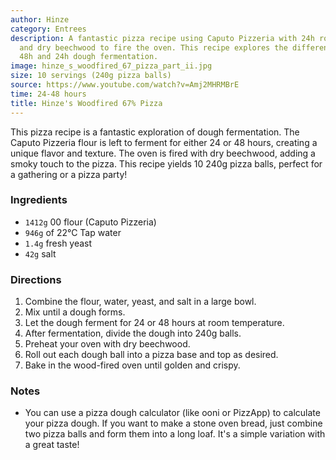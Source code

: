 ```yaml
---
author: Hinze
category: Entrees
description: A fantastic pizza recipe using Caputo Pizzeria with 24h room fermentation
  and dry beechwood to fire the oven. This recipe explores the difference between
  48h and 24h dough fermentation.
image: hinze_s_woodfired_67_pizza_part_ii.jpg
size: 10 servings (240g pizza balls)
source: https://www.youtube.com/watch?v=Amj2MHRMBrE
time: 24-48 hours
title: Hinze's Woodfired 67% Pizza
---
```

This pizza recipe is a fantastic exploration of dough fermentation. The Caputo Pizzeria flour is left to ferment for either 24 or 48 hours, creating a unique flavor and texture. The oven is fired with dry beechwood, adding a smoky touch to the pizza. This recipe yields 10 240g pizza balls, perfect for a gathering or a pizza party!

### Ingredients

* `1412g` 00 flour (Caputo Pizzeria)
* `946g` of 22°C Tap water
* `1.4g` fresh yeast
* `42g` salt

### Directions

1. Combine the flour, water, yeast, and salt in a large bowl.
2. Mix until a dough forms.
3. Let the dough ferment for 24 or 48 hours at room temperature.
4. After fermentation, divide the dough into 240g balls.
5. Preheat your oven with dry beechwood.
6. Roll out each dough ball into a pizza base and top as desired.
7. Bake in the wood-fired oven until golden and crispy.

### Notes

- You can use a pizza dough calculator (like ooni or PizzApp) to calculate your pizza dough. If you want to make a stone oven bread, just combine two pizza balls and form them into a long loaf. It's a simple variation with a great taste!